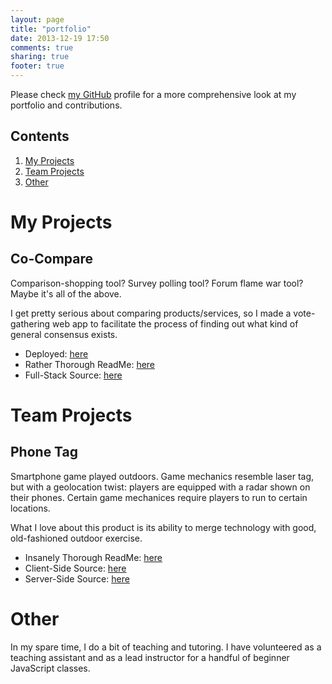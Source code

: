 ```yaml
---
layout: page
title: "portfolio"
date: 2013-12-19 17:50
comments: true
sharing: true
footer: true
---
```


Please check [my GitHub](https://github.com/rebootjeff) profile for a more comprehensive look at my portfolio and contributions.

## Contents

1. [My Projects](#my-projects)
2. [Team Projects](#team-projects)
3. [Other](#other)

# My Projects

## Co-Compare

Comparison-shopping tool? Survey polling tool? Forum flame war tool? Maybe it's all of the above.

I get pretty serious about comparing products/services, so I made a vote-gathering web app to facilitate the process of finding out what kind of general consensus exists.

  - Deployed: [here](http://cocompare.herokuapp.com)
  - Rather Thorough ReadMe: [here](https://github.com/RebootJeff/co-compare/blob/master/README.md)
  - Full-Stack Source: [here](https://github.com/RebootJeff/co-compare)

# Team Projects

## Phone Tag

Smartphone game played outdoors. Game mechanics resemble laser tag, but with a geolocation twist: players are equipped with a radar shown on their phones. Certain game mechanices require players to run to certain locations.

What I love about this product is its ability to merge technology with good, old-fashioned outdoor exercise.

  - Insanely Thorough ReadMe: [here](https://github.com/RebootJeff/phone-tag-phonegap/blob/master/README.md)
  - Client-Side Source: [here](https://github.com/RebootJeff/phone-tag-phonegap)
  - Server-Side Source: [here](https://github.com/RebootJeff/phone-tag)

# Other

In my spare time, I do a bit of teaching and tutoring. I have volunteered as  a teaching assistant and as a lead instructor for a handful of beginner JavaScript classes.
